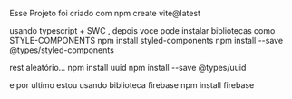 

Esse Projeto foi criado com npm create vite@latest

usando typescript + SWC , depois voce pode instalar bibliotecas como STYLE-COMPONENTS 
npm install styled-components
npm install --save @types/styled-components


rest aleatório...
npm install uuid
npm install --save @types/uuid



e por ultimo estou usando biblioteca firebase
npm install firebase


